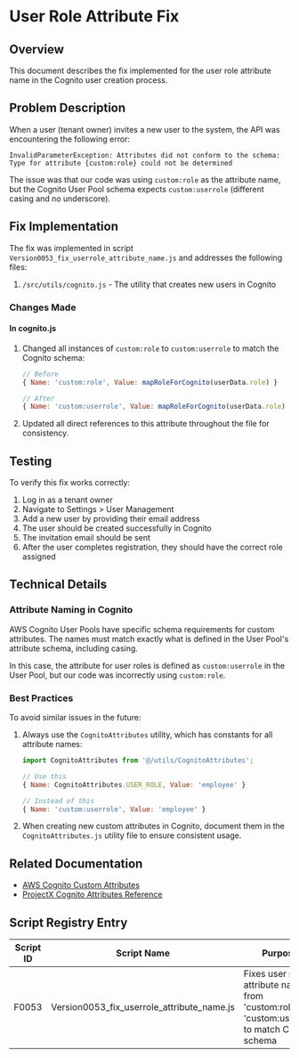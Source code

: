 # User Role Attribute Fix

## Overview

This document describes the fix implemented for the user role attribute name in the Cognito user creation process.

## Problem Description

When a user (tenant owner) invites a new user to the system, the API was encountering the following error:

```
InvalidParameterException: Attributes did not conform to the schema: Type for attribute {custom:role} could not be determined
```

The issue was that our code was using `custom:role` as the attribute name, but the Cognito User Pool schema expects `custom:userrole` (different casing and no underscore).

## Fix Implementation

The fix was implemented in script `Version0053_fix_userrole_attribute_name.js` and addresses the following files:

1. `/src/utils/cognito.js` - The utility that creates new users in Cognito

### Changes Made

#### In cognito.js

1. Changed all instances of `custom:role` to `custom:userrole` to match the Cognito schema:
   ```javascript
   // Before
   { Name: 'custom:role', Value: mapRoleForCognito(userData.role) }

   // After
   { Name: 'custom:userrole', Value: mapRoleForCognito(userData.role) }
   ```

2. Updated all direct references to this attribute throughout the file for consistency.

## Testing

To verify this fix works correctly:

1. Log in as a tenant owner
2. Navigate to Settings > User Management
3. Add a new user by providing their email address
4. The user should be created successfully in Cognito
5. The invitation email should be sent
6. After the user completes registration, they should have the correct role assigned

## Technical Details

### Attribute Naming in Cognito

AWS Cognito User Pools have specific schema requirements for custom attributes. The names must match exactly what is defined in the User Pool's attribute schema, including casing.

In this case, the attribute for user roles is defined as `custom:userrole` in the User Pool, but our code was incorrectly using `custom:role`.

### Best Practices

To avoid similar issues in the future:

1. Always use the `CognitoAttributes` utility, which has constants for all attribute names:
   ```javascript
   import CognitoAttributes from '@/utils/CognitoAttributes';
   
   // Use this
   { Name: CognitoAttributes.USER_ROLE, Value: 'employee' }
   
   // Instead of this
   { Name: 'custom:userrole', Value: 'employee' }
   ```

2. When creating new custom attributes in Cognito, document them in the `CognitoAttributes.js` utility file to ensure consistent usage.

## Related Documentation

- [AWS Cognito Custom Attributes](https://docs.aws.amazon.com/cognito/latest/developerguide/user-pool-settings-attributes.html#user-pool-settings-custom-attributes)
- [ProjectX Cognito Attributes Reference](/docs/CognitoAttributesReference.md)

## Script Registry Entry

| Script ID | Script Name | Purpose | Created Date | Status | Applied To |
|-----------|-------------|---------|-------------|--------|------------|
| F0053 | Version0053_fix_userrole_attribute_name.js | Fixes user role attribute name from 'custom:role' to 'custom:userrole' to match Cognito schema | 2025-05-03 | Executed | src/utils/cognito.js | 